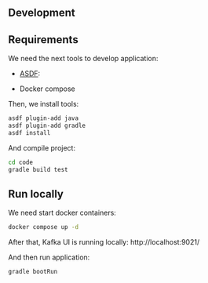## Development



## Requirements

We need the next tools to develop application:

* [ASDF](https://asdf-vm.com/):

* Docker compose

Then, we install tools:

~~~bash
asdf plugin-add java
asdf plugin-add gradle
asdf install
~~~~

And compile project:

~~~bash
cd code
gradle build test
~~~~



## Run locally

We need start docker containers:

~~~bash
docker compose up -d
~~~

After that, Kafka UI is running locally: http://localhost:9021/

And then run application:

~~~bash
gradle bootRun
~~~
